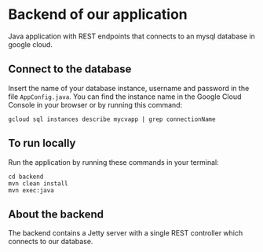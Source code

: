 # Backend of our application 

Java application with REST endpoints that connects to an mysql database in google cloud.

## Connect to the database
Insert the name of your database instance, username and password in the file `AppConfig.java`.
You can find the instance name in the Google Cloud Console in your browser or by running this command:

```
gcloud sql instances describe mycvapp | grep connectionName
```

## To run locally
Run the application by running these commands in your terminal:

```
cd backend
mvn clean install
mvn exec:java
```

## About the backend
The backend contains a Jetty server with a single REST controller which connects to our database.